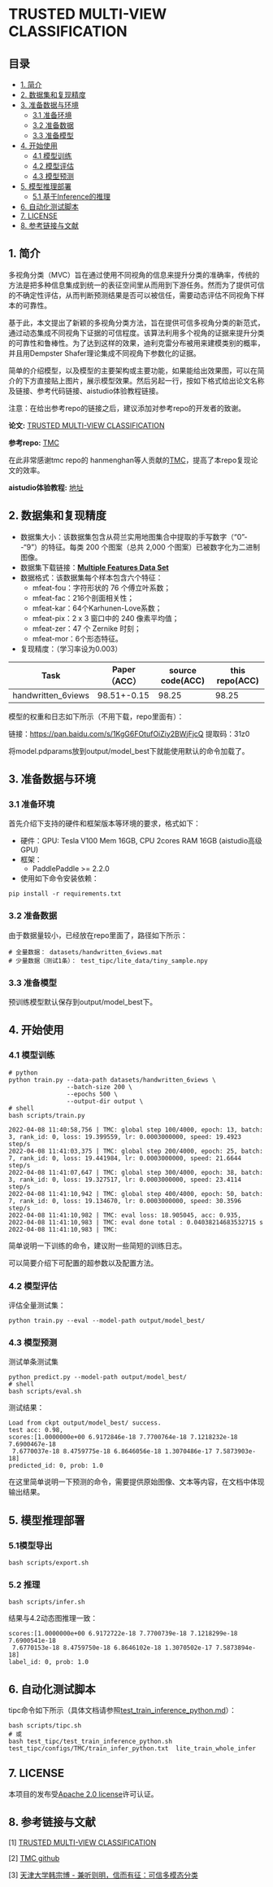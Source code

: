 # TRUSTED MULTI-VIEW CLASSIFICATION

## 目录

- [1. 简介]()
- [2. 数据集和复现精度]()
- [3. 准备数据与环境]()
    - [3.1 准备环境]()
    - [3.2 准备数据]()
    - [3.3 准备模型]()
- [4. 开始使用]()
    - [4.1 模型训练]()
    - [4.2 模型评估]()
    - [4.3 模型预测]()
- [5. 模型推理部署]()
    - [5.1 基于Inference的推理]()
- [6. 自动化测试脚本]()
- [7. LICENSE]()
- [8. 参考链接与文献]()

## 1. 简介

​	多视角分类（MVC）旨在通过使用不同视角的信息来提升分类的准确率，传统的方法是把多种信息集成到统一的表征空间里从而用到下游任务。然而为了提供可信的不确定性评估，从而判断预测结果是否可以被信任，需要动态评估不同视角下样本的可靠性。

​	基于此，本文提出了新颖的多视角分类方法，旨在提供可信多视角分类的新范式，通过动态集成不同视角下证据的可信程度。该算法利用多个视角的证据来提升分类的可靠性和鲁棒性。为了达到这样的效果，迪利克雷分布被用来建模类别的概率，并且用Dempster Shafer理论集成不同视角下参数化的证据。

简单的介绍模型，以及模型的主要架构或主要功能，如果能给出效果图，可以在简介的下方直接贴上图片，展示模型效果。然后另起一行，按如下格式给出论文名称及链接、参考代码链接、aistudio体验教程链接。

注意：在给出参考repo的链接之后，建议添加对参考repo的开发者的致谢。

**论文:** [TRUSTED MULTI-VIEW CLASSIFICATION](https://arxiv.org/abs/2102.02051)

**参考repo:** [TMC](https://github.com/hanmenghan/TMC)

在此非常感谢tmc repo的 hanmenghan等人贡献的[TMC](https://github.com/hanmenghan/TMC)，提高了本repo复现论文的效率。

**aistudio体验教程:** [地址](https://aistudio.baidu.com/aistudio/projectdetail/3763157)


## 2. 数据集和复现精度

- 数据集大小：该数据集包含从荷兰实用地图集合中提取的手写数字（“0”--“9”）的特征。每类 200 个图案（总共 2,000 个图案）已被数字化为二进制图像。
- 数据集下载链接：[**Multiple Features Data Set**](https://archive.ics.uci.edu/ml/datasets/Multiple+Features)
- 数据格式：该数据集每个样本包含六个特征：
  - mfeat-fou：字符形状的 76 个傅立叶系数；
  - mfeat-fac：216个剖面相关性；
  - mfeat-kar：64个Karhunen-Love系数；
  - mfeat-pix：2 x 3 窗口中的 240 像素平均值；
  - mfeat-zer：47 个 Zernike 时刻；
  - mfeat-mor：6个形态特征。
- 复现精度：（学习率设为0.003）

| Task               | Paper（ACC） | source code(ACC) | this repo(ACC) |
| ------------------ | ------------ | ---------------- | -------------- |
| handwritten_6views | 98.51+-0.15  | 98.25            | 98.25          |

模型的权重和日志如下所示（不用下载，repo里面有）：

链接：https://pan.baidu.com/s/1KgG6FOtufOiZiy2BWjFjcQ 
提取码：31z0

将model.pdparams放到output/model_best下就能使用默认的命令加载了。

## 3. 准备数据与环境


### 3.1 准备环境

首先介绍下支持的硬件和框架版本等环境的要求，格式如下：

- 硬件：GPU: Tesla V100 Mem 16GB, CPU 2cores RAM 16GB (aistudio高级GPU)
- 框架：
  - PaddlePaddle >= 2.2.0
- 使用如下命令安装依赖：

`pip install -r requirements.txt`

### 3.2 准备数据

由于数据量较小，已经放在repo里面了，路径如下所示：

```
# 全量数据： datasets/handwritten_6views.mat
# 少量数据（测试1条）： test_tipc/lite_data/tiny_sample.npy
```


### 3.3 准备模型


预训练模型默认保存到output/model_best下。


## 4. 开始使用

### 4.1 模型训练

```shell
# python
python train.py --data-path datasets/handwritten_6views \
                --batch-size 200 \
                --epochs 500 \
                --output-dir output \
# shell
bash scripts/train.py
```

```
2022-04-08 11:40:58,756 | TMC: global step 100/4000, epoch: 13, batch: 3, rank_id: 0, loss: 19.399559, lr: 0.0003000000, speed: 19.4923 step/s
2022-04-08 11:41:03,375 | TMC: global step 200/4000, epoch: 25, batch: 7, rank_id: 0, loss: 19.441984, lr: 0.0003000000, speed: 21.6644 step/s
2022-04-08 11:41:07,647 | TMC: global step 300/4000, epoch: 38, batch: 3, rank_id: 0, loss: 19.327517, lr: 0.0003000000, speed: 23.4114 step/s
2022-04-08 11:41:10,942 | TMC: global step 400/4000, epoch: 50, batch: 7, rank_id: 0, loss: 19.134670, lr: 0.0003000000, speed: 30.3596 step/s
2022-04-08 11:41:10,982 | TMC: eval loss: 18.905045, acc: 0.935, 
2022-04-08 11:41:10,983 | TMC: eval done total : 0.04038214683532715 s
2022-04-08 11:41:10,983 | TMC: 
```

简单说明一下训练的命令，建议附一些简短的训练日志。

可以简要介绍下可配置的超参数以及配置方法。

### 4.2 模型评估

评估全量测试集：

```shell
python train.py --eval --model-path output/model_best/
```

### 4.3 模型预测

测试单条测试集

```shell
python predict.py --model-path output/model_best/
# shell
bash scripts/eval.sh
```

测试结果：

```
Load from ckpt output/model_best/ success.
test acc: 0.98, 
scores:[1.0000000e+00 6.9172846e-18 7.7700764e-18 7.1218232e-18 7.6900467e-18
 7.6770037e-18 8.4759775e-18 6.8646056e-18 1.3070486e-17 7.5873903e-18]
predicted_id: 0, prob: 1.0
```

在这里简单说明一下预测的命令，需要提供原始图像、文本等内容，在文档中体现输出结果。


## 5. 模型推理部署

### 5.1模型导出

```shell
bash scripts/export.sh
```

### 5.2 推理

```shell
bash scripts/infer.sh
```

结果与4.2动态图推理一致：

```
scores:[1.0000000e+00 6.9172722e-18 7.7700739e-18 7.1218299e-18 7.6900541e-18
 7.6770153e-18 8.4759750e-18 6.8646102e-18 1.3070502e-17 7.5873894e-18]
label_id: 0, prob: 1.0
```

## 6. 自动化测试脚本

tipc命令如下所示（具体文档请参照[test_train_inference_python.md](./test_tipc/docs/test_train_inference_python.md)）：

```shell
bash scripts/tipc.sh
# 或
bash test_tipc/test_train_inference_python.sh test_tipc/configs/TMC/train_infer_python.txt  lite_train_whole_infer
```


## 7. LICENSE

本项目的发布受[Apache 2.0 license](./LICENSE)许可认证。

## 8. 参考链接与文献

[1] [TRUSTED MULTI-VIEW CLASSIFICATION](https://arxiv.org/abs/2102.02051)

[2] [TMC github](https://github.com/hanmenghan/TMC)

[3] [天津大学韩宗博 - 兼听则明，信而有征：可信多模态分类](https://www.bilibili.com/video/BV1Ty4y1g76b?p=1&share_medium=android&share_plat=android&share_source=COPY&share_tag=s_i&timestamp=1623925652&unique_k=Gll8A1)